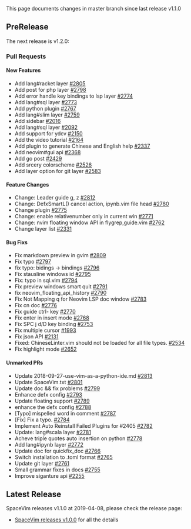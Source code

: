 This page documents changes in master branch since last release v1.1.0

## PreRelease

The next release is v1.2.0:

### Pull Requests

<!-- call SpaceVim#dev#followHEAD#update('en') -->
<!-- SpaceVim follow HEAD en start -->

#### New Features

- Add lang#racket layer [#2805](https://github.com/SpaceVim/SpaceVim/pull/2805)
- Add post for php layer [#2798](https://github.com/SpaceVim/SpaceVim/pull/2798)
- Add error handle key bindings to lsp layer [#2774](https://github.com/SpaceVim/SpaceVim/pull/2774)
- Add lang#sql layer [#2773](https://github.com/SpaceVim/SpaceVim/pull/2773)
- Add python plugin [#2767](https://github.com/SpaceVim/SpaceVim/pull/2767)
- Add lang#slim layer [#2759](https://github.com/SpaceVim/SpaceVim/pull/2759)
- Add sidebar [#2016](https://github.com/SpaceVim/SpaceVim/pull/2016)
- Add lang#sql layer [#2092](https://github.com/SpaceVim/SpaceVim/pull/2092)
- Add support for ydcv [#2150](https://github.com/SpaceVim/SpaceVim/pull/2150)
- Add the video tutorial [#2164](https://github.com/SpaceVim/SpaceVim/pull/2164)
- Add plugin to generate Chinese and English help [#2337](https://github.com/SpaceVim/SpaceVim/pull/2337)
- Add neovim#gui api [#2368](https://github.com/SpaceVim/SpaceVim/pull/2368)
- Add go post [#2429](https://github.com/SpaceVim/SpaceVim/pull/2429)
- Add srcery colorscheme [#2526](https://github.com/SpaceVim/SpaceVim/pull/2526)
- Add layer option for git layer [#2583](https://github.com/SpaceVim/SpaceVim/pull/2583)

#### Feature Changes

- Change: Leader guide g, z [#2812](https://github.com/SpaceVim/SpaceVim/pull/2812)
- Change: DefxSmartL() cancel action, ipynb.vim file head [#2780](https://github.com/SpaceVim/SpaceVim/pull/2780)
- Change plugin [#2775](https://github.com/SpaceVim/SpaceVim/pull/2775)
- Change: enable relativenumber only in current win [#2771](https://github.com/SpaceVim/SpaceVim/pull/2771)
- Change: nvim floating window API in flygrep,guide.vim [#2762](https://github.com/SpaceVim/SpaceVim/pull/2762)
- Change layer list [#2331](https://github.com/SpaceVim/SpaceVim/pull/2331)

#### Bug Fixs

- Fix markdown preview in gvim [#2809](https://github.com/SpaceVim/SpaceVim/pull/2809)
- Fix typo [#2797](https://github.com/SpaceVim/SpaceVim/pull/2797)
- fix typo: bidings -> bindings [#2796](https://github.com/SpaceVim/SpaceVim/pull/2796)
- Fix stausline windows id [#2795](https://github.com/SpaceVim/SpaceVim/pull/2795)
- Fix: typo in sql.vim [#2794](https://github.com/SpaceVim/SpaceVim/pull/2794)
- Fix preview windows smart quit [#2791](https://github.com/SpaceVim/SpaceVim/pull/2791)
- fix neovim_floating_api_history [#2790](https://github.com/SpaceVim/SpaceVim/pull/2790)
- Fix Not Mapping q for Neovim LSP doc window [#2783](https://github.com/SpaceVim/SpaceVim/pull/2783)
- Fix cn doc [#2776](https://github.com/SpaceVim/SpaceVim/pull/2776)
- Fix guide ctrl- key [#2770](https://github.com/SpaceVim/SpaceVim/pull/2770)
- Fix enter in insert mode [#2768](https://github.com/SpaceVim/SpaceVim/pull/2768)
- Fix SPC j d/D key binding [#2753](https://github.com/SpaceVim/SpaceVim/pull/2753)
- Fix multiple cursor [#1993](https://github.com/SpaceVim/SpaceVim/pull/1993)
- Fix json API [#2131](https://github.com/SpaceVim/SpaceVim/pull/2131)
- Fixed: ChineseLinter.vim should not be loaded for all file types. [#2534](https://github.com/SpaceVim/SpaceVim/pull/2534)
- Fix highlight mode [#2652](https://github.com/SpaceVim/SpaceVim/pull/2652)

#### Unmarked PRs

- Update 2018-09-27-use-vim-as-a-python-ide.md [#2813](https://github.com/SpaceVim/SpaceVim/pull/2813)
- Update SpaceVim.txt [#2801](https://github.com/SpaceVim/SpaceVim/pull/2801)
- Update doc && fix problems [#2799](https://github.com/SpaceVim/SpaceVim/pull/2799)
- Enhance defx config [#2793](https://github.com/SpaceVim/SpaceVim/pull/2793)
- Update floating support [#2789](https://github.com/SpaceVim/SpaceVim/pull/2789)
- enhance the defx config [#2788](https://github.com/SpaceVim/SpaceVim/pull/2788)
- [Typo] mispelled word in comment [#2787](https://github.com/SpaceVim/SpaceVim/pull/2787)
- [Fix] Fix a typo. [#2784](https://github.com/SpaceVim/SpaceVim/pull/2784)
- Implement Auto Reinstall Failed Plugins for #2405 [#2782](https://github.com/SpaceVim/SpaceVim/pull/2782)
- Update: lang#scala layer [#2781](https://github.com/SpaceVim/SpaceVim/pull/2781)
- Acheve triple quotes auto insertion on python [#2778](https://github.com/SpaceVim/SpaceVim/pull/2778)
- Add lang#ipynb layer [#2772](https://github.com/SpaceVim/SpaceVim/pull/2772)
- Update doc for quickfix_doc [#2766](https://github.com/SpaceVim/SpaceVim/pull/2766)
- Switch installation to .toml format [#2765](https://github.com/SpaceVim/SpaceVim/pull/2765)
- Update git layer [#2761](https://github.com/SpaceVim/SpaceVim/pull/2761)
- Small grammar fixes in docs [#2755](https://github.com/SpaceVim/SpaceVim/pull/2755)
- Improve siganture api [#2255](https://github.com/SpaceVim/SpaceVim/pull/2255)

<!-- SpaceVim follow HEAD en end -->

## Latest Release

SpaceVim releases v1.1.0 at 2019-04-08, please check the release page:

- [SpaceVim releases v1.0.0](https://spacevim.org/SpaceVim-release-v1.0.0/) for all the details
